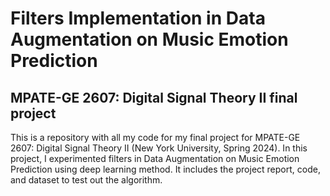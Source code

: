 # Filters Implementation in Data Augmentation on Music Emotion Prediction
## MPATE-GE 2607: Digital Signal Theory II final project
This is a repository with all my code for my final project for MPATE-GE 2607: Digital Signal Theory II (New York University, Spring 2024). In this project, I experimented filters in Data Augmentation on Music Emotion Prediction using deep learning method. It includes the project report, code, and dataset to test out the algorithm.
